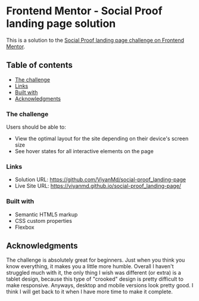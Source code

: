 # Frontend Mentor - Social Proof landing page solution

This is a solution to the [Social Proof landing page challenge on Frontend Mentor](https://www.frontendmentor.io/challenges/sunnyside-agency-landing-page-7yVs3B6ef).

## Table of contents

- [The challenge](#the-challenge)
- [Links](#links)
- [Built with](#built-with)
- [Acknowledgments](#acknowledgments)

### The challenge

Users should be able to:

- View the optimal layout for the site depending on their device's screen size
- See hover states for all interactive elements on the page

### Links

- Solution URL: https://github.com/ViyanMd/social-proof_landing-page
- Live Site URL: https://viyanmd.github.io/social-proof_landing-page/

### Built with

- Semantic HTML5 markup
- CSS custom properties
- Flexbox

## Acknowledgments

The challenge is absolutely great for beginners. Just when you think you know everything, it makes you a little more humble. Overall I haven't struggled much with it,
the only thing I wish was different (or extra) is a tablet design, because this type of "crooked" design is pretty difficult to make responsive. Anyways, desktop and mobile 
versions look pretty good. I think I will get back to it when I have more time to make it complete.
